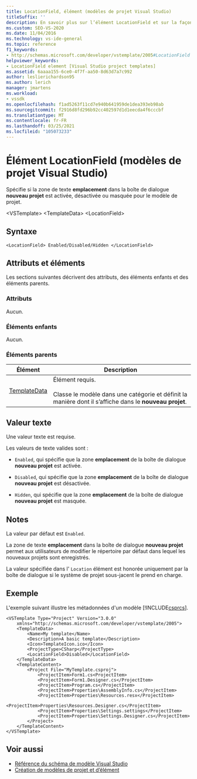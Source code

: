 ```yaml
---
title: LocationField, élément (modèles de projet Visual Studio)
titleSuffix: ''
description: En savoir plus sur l’élément LocationField et sur la façon dont il spécifie si la zone de texte emplacement de la boîte de dialogue Nouveau projet est activée, désactivée ou masquée pour le modèle de projet.
ms.custom: SEO-VS-2020
ms.date: 11/04/2016
ms.technology: vs-ide-general
ms.topic: reference
f1_keywords:
- http://schemas.microsoft.com/developer/vstemplate/2005#LocationField
helpviewer_keywords:
- LocationField element [Visual Studio project templates]
ms.assetid: 6aaaa155-6ce0-4f7f-aa50-8d63d7a7c992
author: leslierichardson95
ms.author: lerich
manager: jmartens
ms.workload:
- vssdk
ms.openlocfilehash: f1ad5263f11cd7e940b641959de1dea393eb98ab
ms.sourcegitcommit: f2916d8fd296b92cc402597d1d1eecda4f6cccbf
ms.translationtype: MT
ms.contentlocale: fr-FR
ms.lasthandoff: 03/25/2021
ms.locfileid: "105073233"
---
```

# <a name="locationfield-element-visual-studio-project-templates"></a>Élément LocationField (modèles de projet Visual Studio)
Spécifie si la zone de texte **emplacement** dans la boîte de dialogue **nouveau projet** est activée, désactivée ou masquée pour le modèle de projet.

 \<VSTemplate> \<TemplateData>
 \<LocationField>

## <a name="syntax"></a>Syntaxe

```
<LocationField> Enabled/Disabled/Hidden </LocationField>
```

## <a name="attributes-and-elements"></a>Attributs et éléments
 Les sections suivantes décrivent des attributs, des éléments enfants et des éléments parents.

### <a name="attributes"></a>Attributs
 Aucun.

### <a name="child-elements"></a>Éléments enfants
 Aucun.

### <a name="parent-elements"></a>Éléments parents

|Élément|Description|
|-------------|-----------------|
|[TemplateData](../extensibility/templatedata-element-visual-studio-templates.md)|Élément requis.<br /><br /> Classe le modèle dans une catégorie et définit la manière dont il s’affiche dans le **nouveau projet**.|

## <a name="text-value"></a>Valeur texte
 Une valeur texte est requise.

 Les valeurs de texte valides sont :

- `Enabled`, qui spécifie que la zone **emplacement** de la boîte de dialogue **nouveau projet** est activée.

- `Disabled`, qui spécifie que la zone **emplacement** de la boîte de dialogue **nouveau projet** est désactivée.

- `Hidden`, qui spécifie que la zone **emplacement** de la boîte de dialogue **nouveau projet** est masquée.

## <a name="remarks"></a>Notes
 La valeur par défaut est `Enabled`.

 La zone de texte **emplacement** dans la boîte de dialogue **nouveau projet** permet aux utilisateurs de modifier le répertoire par défaut dans lequel les nouveaux projets sont enregistrés.

 La valeur spécifiée dans l' `Location` élément est honorée uniquement par la boîte de dialogue si le système de projet sous-jacent le prend en charge.

## <a name="example"></a>Exemple
 L'exemple suivant illustre les métadonnées d'un modèle [!INCLUDE[csprcs](../data-tools/includes/csprcs_md.md)].

```
<VSTemplate Type="Project" Version="3.0.0"
    xmlns="http://schemas.microsoft.com/developer/vstemplate/2005">
    <TemplateData>
        <Name>My template</Name>
        <Description>A basic template</Description>
        <Icon>TemplateIcon.ico</Icon>
        <ProjectType>CSharp</ProjectType>
        <LocationField>Disabled</LocationField>
    </TemplateData>
    <TemplateContent>
        <Project File="MyTemplate.csproj">
            <ProjectItem>Form1.cs<ProjectItem>
            <ProjectItem>Form1.Designer.cs</ProjectItem>
            <ProjectItem>Program.cs</ProjectItem>
            <ProjectItem>Properties\AssemblyInfo.cs</ProjectItem>
            <ProjectItem>Properties\Resources.resx</ProjectItem>
            <ProjectItem>Properties\Resources.Designer.cs</ProjectItem>
            <ProjectItem>Properties\Settings.settings</ProjectItem>
            <ProjectItem>Properties\Settings.Designer.cs</ProjectItem>
        </Project>
    </TemplateContent>
</VSTemplate>
```

## <a name="see-also"></a>Voir aussi
- [Référence du schéma de modèle Visual Studio](../extensibility/visual-studio-template-schema-reference.md)
- [Création de modèles de projet et d’élément](../ide/creating-project-and-item-templates.md)
